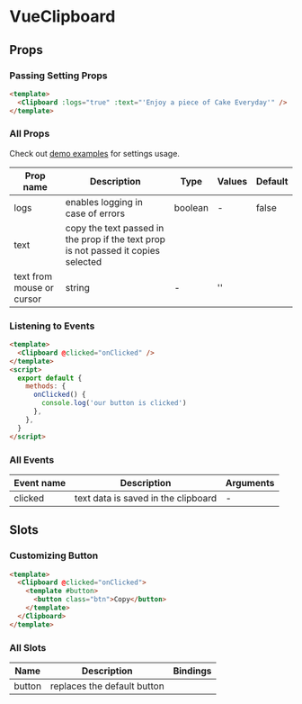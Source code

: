 # VueClipboard

## Props

### Passing Setting Props

```html
<template>
  <Clipboard :logs="true" :text="'Enjoy a piece of Cake Everyday'" />
</template>
```

### All Props

Check out [demo examples](https://codeeshop-oc.github.io/vue-clipboard/) for settings usage.

| Prop name        | Description                                                                                                                                                                      | Type    | Values                | Default      |
| ---------------- | -------------------------------------------------------------------------------------------------------------------------------------------------------------------------------- | ------- | --------------------- | ------------ |
| logs             | enables logging in case of errors                    | boolean | -                     | false        |
| text             | copy the text passed in the prop if the text prop is not passed it copies selected
                      text from mouse or cursor                           | string  | -                     | ''           |

### Listening to Events

```html
<template>
  <Clipboard @clicked="onClicked" />
</template>
<script>
  export default {
    methods: {
      onClicked() {
        console.log('our button is clicked')
      },
    },
  }
</script>
```

### All Events

| Event name    | Description                         | Arguments                                  |
| ------------- | ----------------------------------- | ------------------------------------------ |
| clicked       | text data is saved in the clipboard | -                                          |

## Slots

### Customizing Button

```html
<template>
  <Clipboard @clicked="onClicked">
    <template #button>
      <button class="btn">Copy</button>
    </template>
  </Clipboard>
</template>
```

### All Slots

| Name         | Description                           | Bindings                                     |
| ------------ | ------------------------------------- | -------------------------------------------- |
| button       | replaces the default button           |                                              |
